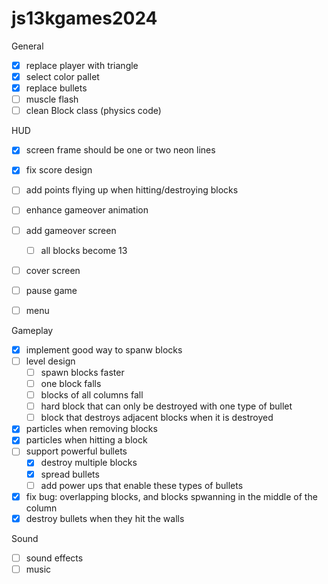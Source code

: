# js13kgames2024

General

- [x] replace player with triangle
- [x] select color pallet
- [x] replace bullets
- [ ] muscle flash
- [ ] clean Block class (physics code)

HUD

- [x] screen frame should be one or two neon lines
- [x] fix score design
- [ ] add points flying up when hitting/destroying blocks
- [ ] enhance gameover animation
- [ ] add gameover screen
    - [ ] all blocks become 13
- [ ] cover screen
- [ ] pause game
- [ ] menu


Gameplay

- [x] implement good way to spanw blocks
- [ ] level design
    - [ ] spawn blocks faster
    - [ ] one block falls
    - [ ] blocks of all columns fall
    - [ ] hard block that can only be destroyed with one type of bullet
    - [ ] block that destroys adjacent blocks when it is destroyed
- [x] particles when removing blocks
- [x] particles when hitting a block
- [ ] support powerful bullets
    - [x] destroy multiple blocks
    - [x] spread bullets
    - [ ] add power ups that enable these types of bullets
- [x] fix bug: overlapping blocks, and blocks spwanning in the middle of the column
- [x] destroy bullets when they hit the walls

Sound

- [ ] sound effects
- [ ] music